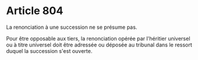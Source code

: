 # Article 804

La renonciation à une succession ne se présume pas.

Pour être opposable aux tiers, la renonciation opérée par l'héritier universel ou à titre universel doit être adressée ou déposée au tribunal dans le ressort duquel la succession s'est ouverte.
